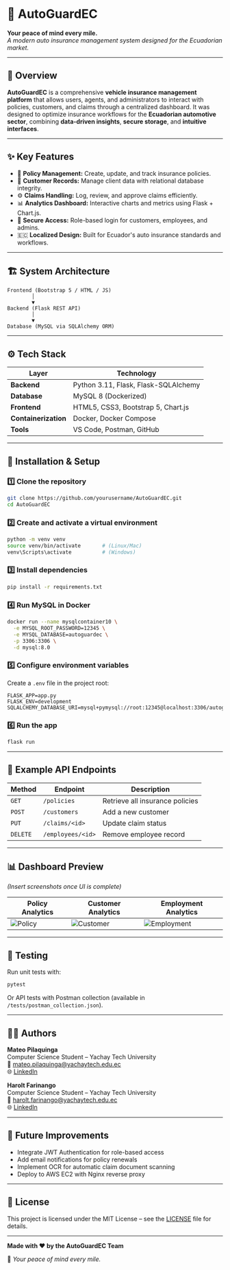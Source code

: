 # 🚗 AutoGuardEC  
**Your peace of mind every mile.**  
_A modern auto insurance management system designed for the Ecuadorian market._

---

## 🧩 Overview
**AutoGuardEC** is a comprehensive **vehicle insurance management platform** that allows users, agents, and administrators to interact with policies, customers, and claims through a centralized dashboard. It was designed to optimize insurance workflows for the **Ecuadorian automotive sector**, combining **data-driven insights**, **secure storage**, and **intuitive interfaces**.

---

## ✨ Key Features
- 🧾 **Policy Management:** Create, update, and track insurance policies.  
- 👥 **Customer Records:** Manage client data with relational database integrity.  
- ⚙️ **Claims Handling:** Log, review, and approve claims efficiently.  
- 📊 **Analytics Dashboard:** Interactive charts and metrics using Flask + Chart.js.  
- 🔐 **Secure Access:** Role-based login for customers, employees, and admins.  
- 🇪🇨 **Localized Design:** Built for Ecuador's auto insurance standards and workflows.

---

## 🏗️ System Architecture
```
Frontend (Bootstrap 5 / HTML / JS)  
        │  
        ▼  
Backend (Flask REST API)  
        │  
        ▼  
Database (MySQL via SQLAlchemy ORM)
```

---

## ⚙️ Tech Stack
| Layer | Technology |
|-------|-------------|
| **Backend** | Python 3.11, Flask, Flask-SQLAlchemy |
| **Database** | MySQL 8 (Dockerized) |
| **Frontend** | HTML5, CSS3, Bootstrap 5, Chart.js |
| **Containerization** | Docker, Docker Compose |
| **Tools** | VS Code, Postman, GitHub |

---

## 🧰 Installation & Setup

### 1️⃣ Clone the repository
```bash
git clone https://github.com/yourusername/AutoGuardEC.git
cd AutoGuardEC
```

### 2️⃣ Create and activate a virtual environment
```bash
python -m venv venv
source venv/bin/activate       # (Linux/Mac)
venv\Scripts\activate          # (Windows)
```

### 3️⃣ Install dependencies
```bash
pip install -r requirements.txt
```

### 4️⃣ Run MySQL in Docker
```bash
docker run --name mysqlcontainer10 \
  -e MYSQL_ROOT_PASSWORD=12345 \
  -e MYSQL_DATABASE=autoguardec \
  -p 3306:3306 \
  -d mysql:8.0
```

### 5️⃣ Configure environment variables
Create a `.env` file in the project root:
```env
FLASK_APP=app.py
FLASK_ENV=development
SQLALCHEMY_DATABASE_URI=mysql+pymysql://root:12345@localhost:3306/autoguardec
```

### 6️⃣ Run the app
```bash
flask run
```

---

## 📡 Example API Endpoints
| Method   | Endpoint          | Description                     |
| -------- | ----------------- | ------------------------------- |
| `GET`    | `/policies`       | Retrieve all insurance policies |
| `POST`   | `/customers`      | Add a new customer              |
| `PUT`    | `/claims/<id>`    | Update claim status             |
| `DELETE` | `/employees/<id>` | Remove employee record          |

---

## 📊 Dashboard Preview
_(Insert screenshots once UI is complete)_

| Policy Analytics | Customer Analytics | Employment Analytics |
| ---------------- | ------------------ | -------------------- |
| ![Policy](docs/img/policy_chart.png) | ![Customer](docs/img/customer_chart.png) | ![Employment](docs/img/employee_chart.png) |

---

## 🧪 Testing
Run unit tests with:
```bash
pytest
```
Or API tests with Postman collection (available in `/tests/postman_collection.json`).

---

## 🧑‍💻 Authors

**Mateo Pilaquinga**  
Computer Science Student – Yachay Tech University  
📧 mateo.pilaquinga@yachaytech.edu.ec  
🌐 [LinkedIn](www.linkedin.com/in/pilaquinga-mateo)

**Harolt Farinango**  
Computer Science Student – Yachay Tech University  
📧 harolt.farinango@yachaytech.edu.ec  
🌐 [LinkedIn](https://linkedin.com/in/harolt-farinango)

---

## 🏁 Future Improvements
- Integrate JWT Authentication for role-based access
- Add email notifications for policy renewals
- Implement OCR for automatic claim document scanning
- Deploy to AWS EC2 with Nginx reverse proxy

---

## 📜 License
This project is licensed under the MIT License – see the [LICENSE](LICENSE) file for details.

---

  
**Made with ❤️ by the AutoGuardEC Team**

🚗 *Your peace of mind every mile.*
